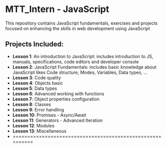 # MTT_Intern - JavaScript 
This repository contains JavaScript fundamentals, exercises and projects focused on enhancing the skills in web development using JavaScript

## Projects Included:
- **Lesson 1**: An introduction to JavaScript: includes introduction to JS, manuals, specifications, code editors and developer console
- **Lesson 2**: JavaScript Fundamentals: includes basic knowledge about JavaScript likes Code structure, Modes, Variables, Data types, ...
- **Lesson 3**: Code quality
- **Lesson 4**: Objects basic
- **Lesson 5**: Data types
- **Lesson 6**: Advanced working with functions
- **Lesson 7**: Object properties configuration
- **Lesson 8**: Classes
- **Lesson 9**: Error handling
- **Lesson 10**: Promises - Async/Await
- **Lesson 11**: Generators - Advanced Iteration
- **Lesson 12**: Modules
- **Lesson 13**: Miscellaneous
- ==========================================================
